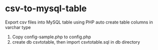 # csv-to-mysql-table
Export csv files into MySQL table using PHP auto create table columns in varchar type

1. Copy config-sample.php to config.php
2. create db csvtotable, then import csvtotable.sql in db directory
